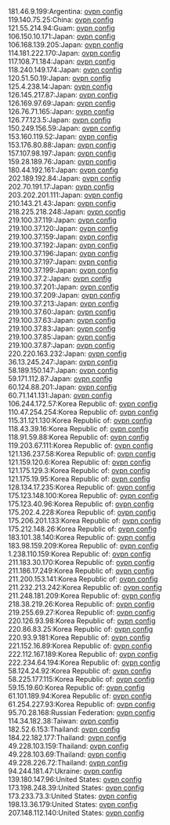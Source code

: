 181.46.9.199:Argentina: [ovpn config](vpn/181_46_9_199.ovpn)  
119.140.75.25:China: [ovpn config](vpn/119_140_75_25.ovpn)  
121.55.214.94:Guam: [ovpn config](vpn/121_55_214_94.ovpn)  
106.150.10.171:Japan: [ovpn config](vpn/106_150_10_171.ovpn)  
106.168.139.205:Japan: [ovpn config](vpn/106_168_139_205.ovpn)  
114.181.222.170:Japan: [ovpn config](vpn/114_181_222_170.ovpn)  
117.108.71.184:Japan: [ovpn config](vpn/117_108_71_184.ovpn)  
118.240.149.174:Japan: [ovpn config](vpn/118_240_149_174.ovpn)  
120.51.50.19:Japan: [ovpn config](vpn/120_51_50_19.ovpn)  
125.4.238.14:Japan: [ovpn config](vpn/125_4_238_14.ovpn)  
126.145.217.87:Japan: [ovpn config](vpn/126_145_217_87.ovpn)  
126.169.97.69:Japan: [ovpn config](vpn/126_169_97_69.ovpn)  
126.76.71.165:Japan: [ovpn config](vpn/126_76_71_165.ovpn)  
126.77.123.5:Japan: [ovpn config](vpn/126_77_123_5.ovpn)  
150.249.156.59:Japan: [ovpn config](vpn/150_249_156_59.ovpn)  
153.160.119.52:Japan: [ovpn config](vpn/153_160_119_52.ovpn)  
153.176.80.88:Japan: [ovpn config](vpn/153_176_80_88.ovpn)  
157.107.98.197:Japan: [ovpn config](vpn/157_107_98_197.ovpn)  
159.28.189.76:Japan: [ovpn config](vpn/159_28_189_76.ovpn)  
180.44.192.161:Japan: [ovpn config](vpn/180_44_192_161.ovpn)  
202.189.192.84:Japan: [ovpn config](vpn/202_189_192_84.ovpn)  
202.70.191.17:Japan: [ovpn config](vpn/202_70_191_17.ovpn)  
203.202.201.111:Japan: [ovpn config](vpn/203_202_201_111.ovpn)  
210.143.21.43:Japan: [ovpn config](vpn/210_143_21_43.ovpn)  
218.225.218.248:Japan: [ovpn config](vpn/218_225_218_248.ovpn)  
219.100.37.119:Japan: [ovpn config](vpn/219_100_37_119.ovpn)  
219.100.37.120:Japan: [ovpn config](vpn/219_100_37_120.ovpn)  
219.100.37.159:Japan: [ovpn config](vpn/219_100_37_159.ovpn)  
219.100.37.192:Japan: [ovpn config](vpn/219_100_37_192.ovpn)  
219.100.37.196:Japan: [ovpn config](vpn/219_100_37_196.ovpn)  
219.100.37.197:Japan: [ovpn config](vpn/219_100_37_197.ovpn)  
219.100.37.199:Japan: [ovpn config](vpn/219_100_37_199.ovpn)  
219.100.37.2:Japan: [ovpn config](vpn/219_100_37_2.ovpn)  
219.100.37.201:Japan: [ovpn config](vpn/219_100_37_201.ovpn)  
219.100.37.209:Japan: [ovpn config](vpn/219_100_37_209.ovpn)  
219.100.37.213:Japan: [ovpn config](vpn/219_100_37_213.ovpn)  
219.100.37.60:Japan: [ovpn config](vpn/219_100_37_60.ovpn)  
219.100.37.63:Japan: [ovpn config](vpn/219_100_37_63.ovpn)  
219.100.37.83:Japan: [ovpn config](vpn/219_100_37_83.ovpn)  
219.100.37.85:Japan: [ovpn config](vpn/219_100_37_85.ovpn)  
219.100.37.87:Japan: [ovpn config](vpn/219_100_37_87.ovpn)  
220.220.163.232:Japan: [ovpn config](vpn/220_220_163_232.ovpn)  
36.13.245.247:Japan: [ovpn config](vpn/36_13_245_247.ovpn)  
58.189.150.147:Japan: [ovpn config](vpn/58_189_150_147.ovpn)  
59.171.112.87:Japan: [ovpn config](vpn/59_171_112_87.ovpn)  
60.124.88.201:Japan: [ovpn config](vpn/60_124_88_201.ovpn)  
60.71.141.131:Japan: [ovpn config](vpn/60_71_141_131.ovpn)  
106.244.172.57:Korea Republic of: [ovpn config](vpn/106_244_172_57.ovpn)  
110.47.254.254:Korea Republic of: [ovpn config](vpn/110_47_254_254.ovpn)  
115.31.121.130:Korea Republic of: [ovpn config](vpn/115_31_121_130.ovpn)  
118.43.39.16:Korea Republic of: [ovpn config](vpn/118_43_39_16.ovpn)  
118.91.59.88:Korea Republic of: [ovpn config](vpn/118_91_59_88.ovpn)  
119.203.67.111:Korea Republic of: [ovpn config](vpn/119_203_67_111.ovpn)  
121.136.237.58:Korea Republic of: [ovpn config](vpn/121_136_237_58.ovpn)  
121.159.120.6:Korea Republic of: [ovpn config](vpn/121_159_120_6.ovpn)  
121.175.129.3:Korea Republic of: [ovpn config](vpn/121_175_129_3.ovpn)  
121.175.19.95:Korea Republic of: [ovpn config](vpn/121_175_19_95.ovpn)  
128.134.17.235:Korea Republic of: [ovpn config](vpn/128_134_17_235.ovpn)  
175.123.148.100:Korea Republic of: [ovpn config](vpn/175_123_148_100.ovpn)  
175.123.40.96:Korea Republic of: [ovpn config](vpn/175_123_40_96.ovpn)  
175.202.4.228:Korea Republic of: [ovpn config](vpn/175_202_4_228.ovpn)  
175.206.201.133:Korea Republic of: [ovpn config](vpn/175_206_201_133.ovpn)  
175.212.148.26:Korea Republic of: [ovpn config](vpn/175_212_148_26.ovpn)  
183.101.38.140:Korea Republic of: [ovpn config](vpn/183_101_38_140.ovpn)  
183.98.159.209:Korea Republic of: [ovpn config](vpn/183_98_159_209.ovpn)  
1.238.110.159:Korea Republic of: [ovpn config](vpn/1_238_110_159.ovpn)  
211.183.30.170:Korea Republic of: [ovpn config](vpn/211_183_30_170.ovpn)  
211.186.17.249:Korea Republic of: [ovpn config](vpn/211_186_17_249.ovpn)  
211.200.153.141:Korea Republic of: [ovpn config](vpn/211_200_153_141.ovpn)  
211.232.213.242:Korea Republic of: [ovpn config](vpn/211_232_213_242.ovpn)  
211.248.181.209:Korea Republic of: [ovpn config](vpn/211_248_181_209.ovpn)  
218.38.219.26:Korea Republic of: [ovpn config](vpn/218_38_219_26.ovpn)  
219.255.69.27:Korea Republic of: [ovpn config](vpn/219_255_69_27.ovpn)  
220.126.93.98:Korea Republic of: [ovpn config](vpn/220_126_93_98.ovpn)  
220.86.83.25:Korea Republic of: [ovpn config](vpn/220_86_83_25.ovpn)  
220.93.9.181:Korea Republic of: [ovpn config](vpn/220_93_9_181.ovpn)  
221.152.16.89:Korea Republic of: [ovpn config](vpn/221_152_16_89.ovpn)  
222.112.167.189:Korea Republic of: [ovpn config](vpn/222_112_167_189.ovpn)  
222.234.64.194:Korea Republic of: [ovpn config](vpn/222_234_64_194.ovpn)  
58.124.24.92:Korea Republic of: [ovpn config](vpn/58_124_24_92.ovpn)  
58.225.177.115:Korea Republic of: [ovpn config](vpn/58_225_177_115.ovpn)  
59.15.19.60:Korea Republic of: [ovpn config](vpn/59_15_19_60.ovpn)  
61.101.189.94:Korea Republic of: [ovpn config](vpn/61_101_189_94.ovpn)  
61.254.227.93:Korea Republic of: [ovpn config](vpn/61_254_227_93.ovpn)  
95.70.28.168:Russian Federation: [ovpn config](vpn/95_70_28_168.ovpn)  
114.34.182.38:Taiwan: [ovpn config](vpn/114_34_182_38.ovpn)  
182.52.6.153:Thailand: [ovpn config](vpn/182_52_6_153.ovpn)  
184.22.182.177:Thailand: [ovpn config](vpn/184_22_182_177.ovpn)  
49.228.103.159:Thailand: [ovpn config](vpn/49_228_103_159.ovpn)  
49.228.103.69:Thailand: [ovpn config](vpn/49_228_103_69.ovpn)  
49.228.226.72:Thailand: [ovpn config](vpn/49_228_226_72.ovpn)  
94.244.181.47:Ukraine: [ovpn config](vpn/94_244_181_47.ovpn)  
139.180.147.96:United States: [ovpn config](vpn/139_180_147_96.ovpn)  
173.198.248.39:United States: [ovpn config](vpn/173_198_248_39.ovpn)  
173.233.73.3:United States: [ovpn config](vpn/173_233_73_3.ovpn)  
198.13.36.179:United States: [ovpn config](vpn/198_13_36_179.ovpn)  
207.148.112.140:United States: [ovpn config](vpn/207_148_112_140.ovpn)  
